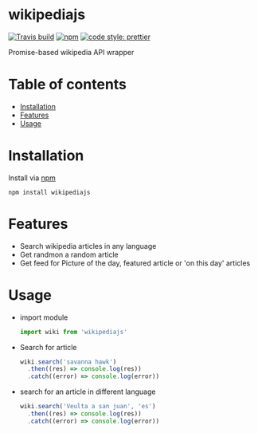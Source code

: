 # wikipediajs

[![Travis build](https://img.shields.io/travis/maximodleon/wikipediajs.svg?style=flat-square)]()
[![npm](https://img.shields.io/npm/v/wikipediajs.svg?style=flat-square)]()
[![code style: prettier](https://img.shields.io/badge/code_style-prettier-ff69b4.svg?style=flat-square)](https://github.com/prettier/prettier)


Promise-based wikipedia API wrapper

# Table of contents

* [Installation](#installation)
* [Features](#features)
* [Usage](#usage)

# Installation

Install via [npm](https://www.npmjs.com/package/wikipediajs)

`npm install wikipediajs`

# Features
* Search wikipedia articles in any language
* Get randmon a random article
* Get feed for Picture of the day, featured article or 'on this day' articles

# Usage

* import module

  ```js
  import wiki from 'wikipediajs'
  ```

* Search for article

  ```js
  wiki.search('savanna hawk')
    .then((res) => console.log(res))
    .catch((error) => console.log(error))
  ```

* search for an article in different language

  ```js
  wiki.search('Veulta a san juan', 'es')
    .then((res) => console.log(res))
    .catch((error) => console.log(error))
  ```